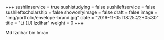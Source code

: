 +++
sushiinservice = true
sushistudying = false
sushileftservice = false
sushileftscholarship = false
showonlyimage = false
draft = false
image = "img/portfolio/envelope-brand.jpg"
date = "2016-11-05T18:25:22+05:30"
title = "Lt (U) Izdihar"
weight = 0
+++

Md Izdihar bin Imran
<!--more-->
